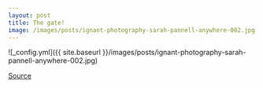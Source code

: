 ```yaml
---
layout: post
title: The gate!
image: /images/posts/ignant-photography-sarah-pannell-anywhere-002.jpg
---
```


![_config.yml]({{ site.baseurl }}/images/posts/ignant-photography-sarah-pannell-anywhere-002.jpg)

[Source](https://www.ignant.com/2018/01/03/the-curious-worldview-of-sarah-pannell/)
